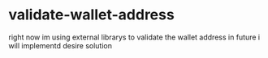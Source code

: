 # validate-wallet-address

right now im using external librarys to validate the wallet address in future i will implementd desire solution
